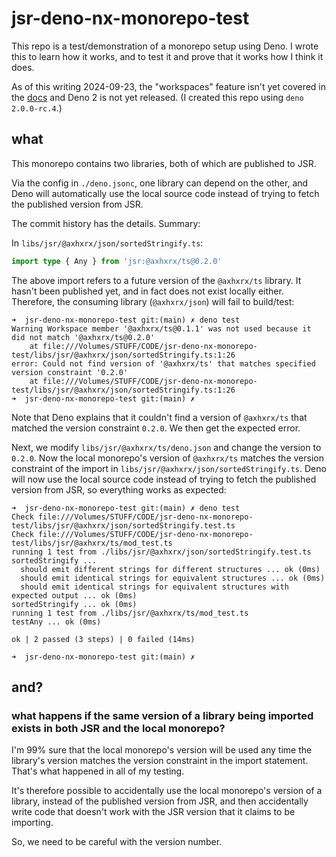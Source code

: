 # jsr-deno-nx-monorepo-test

This repo is a test/demonstration of a monorepo setup using Deno. I wrote this to learn how it works, and to test it and prove that it works how I think it does.

As of this writing 2024-09-23, the "workspaces" feature isn't yet covered in the [docs](https://docs.deno.com/runtime/fundamentals/configuration/) and Deno 2 is not yet released. (I created this repo using `deno 2.0.0-rc.4`.)

## what

This monorepo contains two libraries, both of which are published to JSR.

Via the config in `./deno.jsonc`, one library can depend on the other, and Deno will automatically use the local source code instead of trying to fetch the published version from JSR.

The commit history has the details. Summary:

In `libs/jsr/@axhxrx/json/sortedStringify.ts`:

```ts
import type { Any } from 'jsr:@axhxrx/ts@0.2.0'
```

The above import refers to a future version of the `@axhxrx/ts` library. It hasn't been published yet, and in fact does not exist locally either. Therefore, the consuming library (`@axhxrx/json`) will fail to build/test:

```shell
➜  jsr-deno-nx-monorepo-test git:(main) ✗ deno test                           
Warning Workspace member '@axhxrx/ts@0.1.1' was not used because it did not match '@axhxrx/ts@0.2.0'
    at file:///Volumes/STUFF/CODE/jsr-deno-nx-monorepo-test/libs/jsr/@axhxrx/json/sortedStringify.ts:1:26
error: Could not find version of '@axhxrx/ts' that matches specified version constraint '0.2.0'
    at file:///Volumes/STUFF/CODE/jsr-deno-nx-monorepo-test/libs/jsr/@axhxrx/json/sortedStringify.ts:1:26
➜  jsr-deno-nx-monorepo-test git:(main) ✗
```

Note that Deno explains that it couldn't find a version of `@axhxrx/ts` that matched the version constraint `0.2.0`. We then get the expected error.

Next, we modify `libs/jsr/@axhxrx/ts/deno.json` and change the version to `0.2.0`. Now the local monorepo's version of `@axhxrx/ts` matches the version constraint of the import in `libs/jsr/@axhxrx/json/sortedStringify.ts`. Deno will now use the local source code instead of trying to fetch the published version from JSR, so everything works as expected:

```shell
➜  jsr-deno-nx-monorepo-test git:(main) ✗ deno test 
Check file:///Volumes/STUFF/CODE/jsr-deno-nx-monorepo-test/libs/jsr/@axhxrx/json/sortedStringify.test.ts
Check file:///Volumes/STUFF/CODE/jsr-deno-nx-monorepo-test/libs/jsr/@axhxrx/ts/mod_test.ts
running 1 test from ./libs/jsr/@axhxrx/json/sortedStringify.test.ts
sortedStringify ...
  should emit different strings for different structures ... ok (0ms)
  should emit identical strings for equivalent structures ... ok (0ms)
  should emit identical strings for equivalent structures with expected output ... ok (0ms)
sortedStringify ... ok (0ms)
running 1 test from ./libs/jsr/@axhxrx/ts/mod_test.ts
testAny ... ok (0ms)

ok | 2 passed (3 steps) | 0 failed (14ms)

➜  jsr-deno-nx-monorepo-test git:(main) ✗ 
```

## and?

### what happens if the same version of a library being imported exists in both JSR and the local monorepo?

I'm 99% sure that the local monorepo's version will be used any time the library's version matches the version constraint in the import statement. That's what happened in all of my testing.

It's therefore possible to accidentally use the local monorepo's version of a library, instead of the published version from JSR, and then accidentally write code that doesn't work with the JSR version that it claims to be importing. 

So, we need to be careful with the version number.
